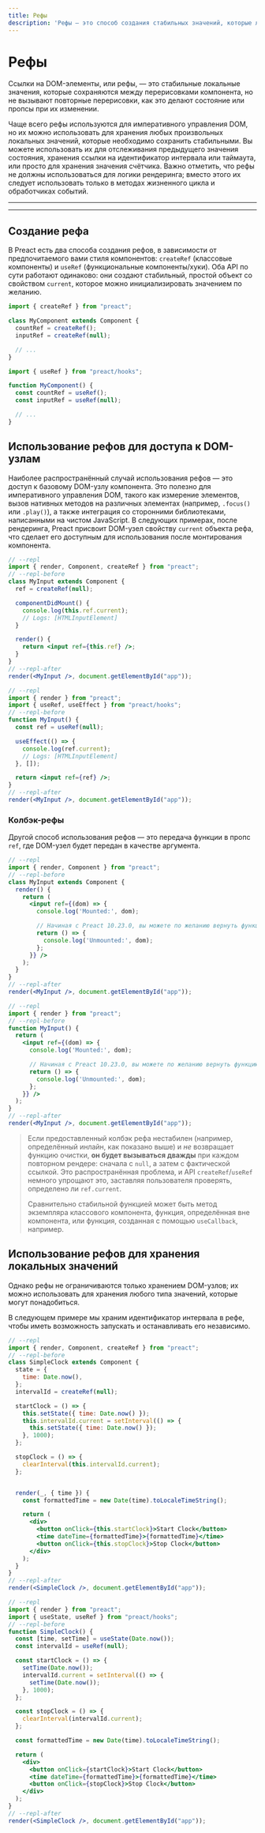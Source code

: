 ```yaml
---
title: Рефы
description: 'Рефы — это способ создания стабильных значений, которые локальны для экземпляра компонента и сохраняются между перерисовками.'
---
```


# Рефы

Ссылки на DOM-элементы, или рефы, — это стабильные локальные значения, которые сохраняются между перерисовками компонента, но не вызывают повторные перерисовки, как это делают состояние или пропсы при их изменении.

Чаще всего рефы используются для императивного управления DOM, но их можно использовать для хранения любых произвольных локальных значений, которые необходимо сохранить стабильными. Вы можете использовать их для отслеживания предыдущего значения состояния, хранения ссылки на идентификатор интервала или таймаута, или просто для хранения значения счётчика. Важно отметить, что рефы не должны использоваться для логики рендеринга; вместо этого их следует использовать только в методах жизненного цикла и обработчиках событий.

---

<toc></toc>

---

## Создание рефа

В Preact есть два способа создания рефов, в зависимости от предпочитаемого вами стиля компонентов: `createRef` (классовые компоненты) и `useRef` (функциональные компоненты/хуки). Оба API по сути работают одинаково: они создают стабильный, простой объект со свойством `current`, которое можно инициализировать значением по желанию.

<tab-group tabstring="Classes, Hooks">

```jsx
import { createRef } from "preact";

class MyComponent extends Component {
  countRef = createRef();
  inputRef = createRef(null);

  // ...
}
```

```jsx
import { useRef } from "preact/hooks";

function MyComponent() {
  const countRef = useRef();
  const inputRef = useRef(null);

  // ...
}
```

</tab-group>

## Использование рефов для доступа к DOM-узлам

Наиболее распространённый случай использования рефов — это доступ к базовому DOM-узлу компонента. Это полезно для императивного управления DOM, такого как измерение элементов, вызов нативных методов на различных элементах (например, `.focus()` или `.play()`), а также интеграция со сторонними библиотеками, написанными на чистом JavaScript. В следующих примерах, после рендеринга, Preact присвоит DOM-узел свойству `current` объекта рефа, что сделает его доступным для использования после монтирования компонента.

<tab-group tabstring="Classes, Hooks">

```jsx
// --repl
import { render, Component, createRef } from "preact";
// --repl-before
class MyInput extends Component {
  ref = createRef(null);

  componentDidMount() {
    console.log(this.ref.current);
    // Logs: [HTMLInputElement]
  }

  render() {
    return <input ref={this.ref} />;
  }
}
// --repl-after
render(<MyInput />, document.getElementById("app"));
```

```jsx
// --repl
import { render } from "preact";
import { useRef, useEffect } from "preact/hooks";
// --repl-before
function MyInput() {
  const ref = useRef(null);

  useEffect(() => {
    console.log(ref.current);
    // Logs: [HTMLInputElement]
  }, []);

  return <input ref={ref} />;
}
// --repl-after
render(<MyInput />, document.getElementById("app"));
```

</tab-group>

### Колбэк-рефы

Другой способ использования рефов — это передача функции в пропс `ref`, где DOM-узел будет передан в качестве аргумента.


<tab-group tabstring="Classes, Hooks">

```jsx
// --repl
import { render, Component } from "preact";
// --repl-before
class MyInput extends Component {
  render() {
    return (
      <input ref={(dom) => {
        console.log('Mounted:', dom);

        // Начиная с Preact 10.23.0, вы можете по желанию вернуть функцию очистки
        return () => {
          console.log('Unmounted:', dom);
        };
      }} />
    );
  }
}
// --repl-after
render(<MyInput />, document.getElementById("app"));
```

```jsx
// --repl
import { render } from "preact";
// --repl-before
function MyInput() {
  return (
    <input ref={(dom) => {
      console.log('Mounted:', dom);

      // Начиная с Preact 10.23.0, вы можете по желанию вернуть функцию очистки
      return () => {
        console.log('Unmounted:', dom);
      };
    }} />
  );
}
// --repl-after
render(<MyInput />, document.getElementById("app"));
```

</tab-group>

> Если предоставленный колбэк рефа нестабилен (например, определённый инлайн, как показано выше) и _не_ возвращает функцию очистки, **он будет вызываться дважды** при каждом повторном рендере: сначала с `null`, а затем с фактической ссылкой. Это распространённая проблема, и API `createRef`/`useRef` немного упрощают это, заставляя пользователя проверять, определено ли `ref.current`.
>
> Сравнительно стабильной функцией может быть метод экземпляра классового компонента, функция, определённая вне компонента, или функция, созданная с помощью `useCallback`, например.

## Использование рефов для хранения локальных значений

Однако рефы не ограничиваются только хранением DOM-узлов; их можно использовать для хранения любого типа значений, которые могут понадобиться.

В следующем примере мы храним идентификатор интервала в рефе, чтобы иметь возможность запускать и останавливать его независимо.

<tab-group tabstring="Classes, Hooks">

```jsx
// --repl
import { render, Component, createRef } from "preact";
// --repl-before
class SimpleClock extends Component {
  state = {
    time: Date.now(),
  };
  intervalId = createRef(null);

  startClock = () => {
    this.setState({ time: Date.now() });
    this.intervalId.current = setInterval(() => {
      this.setState({ time: Date.now() });
    }, 1000);
  };

  stopClock = () => {
    clearInterval(this.intervalId.current);
  };


  render(_, { time }) {
    const formattedTime = new Date(time).toLocaleTimeString();

    return (
      <div>
        <button onClick={this.startClock}>Start Clock</button>
        <time dateTime={formattedTime}>{formattedTime}</time>
        <button onClick={this.stopClock}>Stop Clock</button>
      </div>
    );
  }
}
// --repl-after
render(<SimpleClock />, document.getElementById("app"));
```

```jsx
// --repl
import { render } from "preact";
import { useState, useRef } from "preact/hooks";
// --repl-before
function SimpleClock() {
  const [time, setTime] = useState(Date.now());
  const intervalId = useRef(null);

  const startClock = () => {
    setTime(Date.now());
    intervalId.current = setInterval(() => {
      setTime(Date.now());
    }, 1000);
  };

  const stopClock = () => {
    clearInterval(intervalId.current);
  };

  const formattedTime = new Date(time).toLocaleTimeString();

  return (
    <div>
      <button onClick={startClock}>Start Clock</button>
      <time dateTime={formattedTime}>{formattedTime}</time>
      <button onClick={stopClock}>Stop Clock</button>
    </div>
  );
}
// --repl-after
render(<SimpleClock />, document.getElementById("app"));
```

</tab-group>
